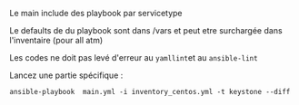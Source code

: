 
Le main include des playbook par servicetype

Le defaults de du playbook sont dans /vars et peut etre surchargée dans l'inventaire (pour all atm)

Les codes ne doit pas levé d'erreur au `yamllint`et au `ansible-lint`

Lancez une partie spécifique :
```
ansible-playbook  main.yml -i inventory_centos.yml -t keystone --diff
```
